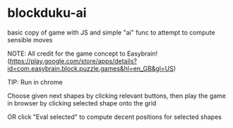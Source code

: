 # blockduku-ai
basic copy of game with JS and simple "ai" func to attempt to compute sensible moves

NOTE: All credit for the game concept to Easybrain! (https://play.google.com/store/apps/details?id=com.easybrain.block.puzzle.games&hl=en_GB&gl=US)

TIP: Run in chrome

Choose given next shapes by clicking relevant buttons, then play the game in browser by clicking selected shape onto the grid

OR click "Eval selected" to compute decent positions for selected shapes
